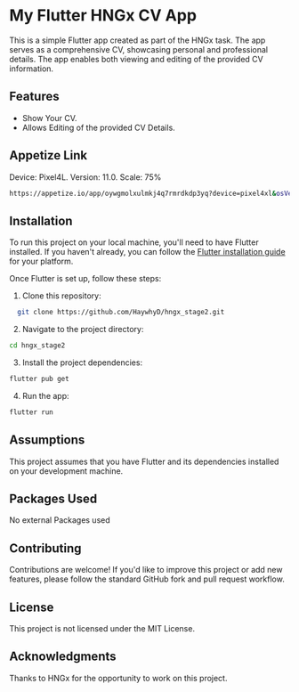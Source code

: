 # My Flutter HNGx CV App

This is a simple Flutter app created as part of the HNGx task. The app serves as a comprehensive CV, showcasing personal and professional details. The app enables both viewing and editing of the provided CV information.

## Features

- Show Your CV.
- Allows Editing of the provided CV Details.

## Appetize Link
  Device: Pixel4L.
  Version: 11.0.
  Scale: 75%
 ```bash
https://appetize.io/app/oywgmolxulmkj4q7rmrdkdp3yq?device=pixel4xl&osVersion=11.0&scale=75
 ```


## Installation

To run this project on your local machine, you'll need to have Flutter installed. If you haven't already, you can follow the [Flutter installation guide](https://flutter.dev/docs/get-started/install) for your platform.

Once Flutter is set up, follow these steps:

1. Clone this repository:

 ```bash
   git clone https://github.com/HaywhyD/hngx_stage2.git
 ```
2. Navigate to the project directory:

 ```bash
cd hngx_stage2
 ```
3. Install the project dependencies:

 ```bash
flutter pub get
 ```
4. Run the app:

 ```bash
flutter run
 ```
## Assumptions
This project assumes that you have Flutter and its dependencies installed on your development machine.

## Packages Used
No external Packages used

## Contributing
Contributions are welcome! If you'd like to improve this project or add new features, please follow the standard GitHub fork and pull request workflow.

## License
This project is not licensed under the MIT License.

## Acknowledgments
Thanks to HNGx for the opportunity to work on this project.
